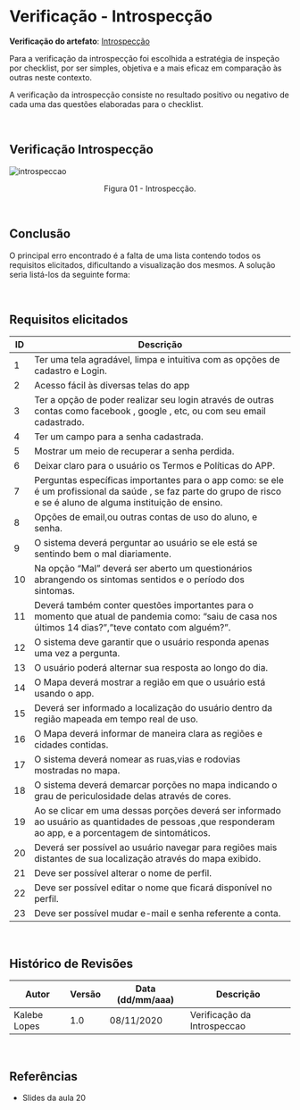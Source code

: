 # Verificação - Introspecção
**Verificação do artefato**: [Introspecção](https://requisitos-de-software.github.io/2020.1-GuardioesdaSaude/elicitacao/elicitacao_tecnicas/Introspeccao/)

Para a verificação da introspecção foi escolhida a estratégia de inspeção por checklist, por ser simples, objetiva e a mais eficaz em comparação às outras neste contexto.

A verificação da introspecção consiste no resultado positivo ou negativo de cada uma das questões elaboradas para o checklist. 

<br>

## Verificação Introspecção

![introspeccao](https://user-images.githubusercontent.com/44823367/98487677-15bebc80-2203-11eb-8c93-463116f0cda4.png)


<p align='center'>Figura 01 - Introspecção. </p> 

<br>

## Conclusão

O principal erro encontrado é a falta de uma lista contendo todos os requisitos elicitados, dificultando a visualização dos mesmos.
A solução seria listá-los da seguinte forma: 

<br>

## Requisitos elicitados

  ID | Descrição   | 
---- | ----------- | 
| 1 | Ter uma tela agradável, limpa e intuitiva com as opções de cadastro e Login.
| 2 | Acesso fácil às diversas telas do app
| 3 | Ter a opção de poder realizar seu login através de outras contas como facebook , google , etc, ou com seu email cadastrado.
| 4 | Ter um campo para a senha cadastrada.
| 5 | Mostrar um meio de recuperar a senha perdida.
| 6 | Deixar claro para o usuário os Termos e Políticas do APP.
| 7 | Perguntas específicas importantes para o app como: se ele é um profissional da saúde , se faz parte do grupo de risco e se é aluno de alguma instituição de ensino.
| 8 | Opções de email,ou outras contas de uso do aluno, e senha.
| 9 | O sistema deverá perguntar ao usuário se ele está se sentindo bem o mal diariamente.
| 10 | Na opção “Mal” deverá ser aberto um questionários abrangendo os sintomas sentidos e o período dos sintomas.
| 11 | Deverá também conter questões importantes para o momento que atual de pandemia como: “saiu de casa nos últimos 14 dias?”,”teve contato com alguém?”.
| 12 | O sistema deve garantir que o usuário responda apenas uma vez a pergunta.
| 13 | O usuário poderá alternar sua resposta ao longo do dia.
| 14 | O Mapa deverá mostrar a região em que o usuário está usando o app.
| 15 | Deverá ser informado a localização do usuário dentro da região mapeada em tempo real de uso.
| 16 | O Mapa deverá informar de maneira clara as regiões e cidades contidas.
| 17 | O sistema deverá nomear as ruas,vias e rodovias mostradas no mapa.
| 18 | O sistema deverá demarcar porções no mapa indicando o grau de periculosidade delas através de cores.
| 19 | Ao se clicar em uma dessas porções deverá ser informado ao usuário as quantidades de pessoas ,que responderam ao app, e a porcentagem de sintomáticos.
| 20 | Deverá ser possível ao usuário navegar para regiões mais distantes de sua localização através do mapa exibido.
| 21 | Deve ser possível alterar o nome de perfil.
| 22 | Deve ser possível editar o nome que ficará disponível no perfil.
| 23 | Deve ser possível mudar e-mail e senha referente a conta.

<br>

## Histórico de Revisões

| Autor | Versão | Data (dd/mm/aaa) | Descrição
|-------|--------|------------------|----------
|Kalebe Lopes | 1.0 | 08/11/2020 | Verificação da Introspeccao

<br>

## Referências

* Slides da aula 20

